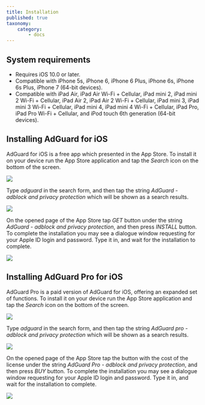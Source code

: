 ```yaml
---
title: Installation
published: true
taxonomy:
    category:
        - docs
---
```


## System requirements
* Requires iOS 10.0 or later. 
* Compatible with iPhone 5s, iPhone 6, iPhone 6 Plus, iPhone 6s, iPhone 6s Plus, iPhone 7 (64-bit devices).
* Compatible with iPad Air, iPad Air Wi-Fi + Cellular, iPad mini 2, iPad mini 2 Wi-Fi + Cellular, iPad Air 2, iPad Air 2 Wi-Fi + Cellular, iPad mini 3, iPad mini 3 Wi-Fi + Cellular, iPad mini 4, iPad mini 4 Wi-Fi + Cellular, iPad Pro, iPad Pro Wi-Fi + Cellular, and iPod touch 6th generation (64-bit devices).

## Installing AdGuard for iOS
AdGuard for iOS is a free app which presented in the App Store. To install it on your device run the App Store application and tap the _Search_ icon on the bottom of the screen.

![](ios_install_EN_01.PNG?cropResize=800,600)

Type _adguard_ in the search form, and then tap the string _AdGuard - adblock and privacy protection_ which will be shown as a search results.

![](ios_install_EN_02.PNG?cropResize=800,600)

On the opened page of the App Store tap _GET_ button under the string _AdGuard - adblock and privacy protection_, and then press _INSTALL_ button. To complete the installation you may see a dialogue window requesting for your Apple ID login and password. Type it in, and wait for the installation to complete. 

![](ios_install_EN_03.PNG?cropResize=800,600)

## Installing AdGuard Pro for iOS
AdGuard Pro is a paid version of AdGuard for iOS, offering an expanded set of functions. To install it on your device run the App Store application and tap the _Search_ icon on the bottom of the screen.

![](ios_install_EN_01.PNG?cropResize=800,600)

Type _adguard_ in the search form, and then tap the string _AdGuard pro - adblock and privacy protection_ which will be shown as a search results.

![](ios_install_EN_02.PNG?cropResize=800,600)

On the opened page of the App Store tap the button with the cost of the license under the string _AdGuard Pro  - adblock and privacy protection_, and then press _BUY_ button. To complete the installation you may see a dialogue window requesting for your Apple ID login and password. Type it in, and wait for the installation to complete.

![](ios_install_EN_04.PNG?cropResize=800,600)
